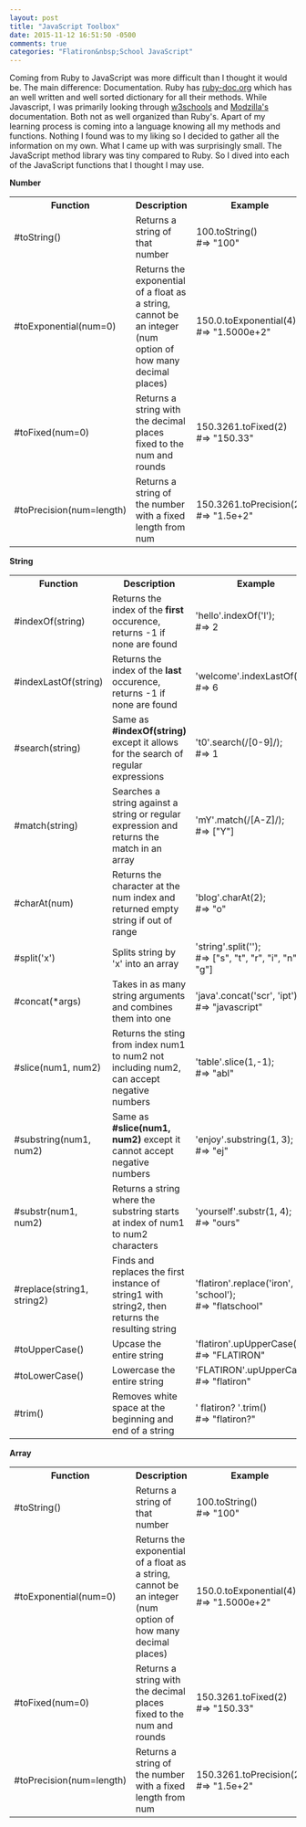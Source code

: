 ```yaml
---
layout: post
title: "JavaScript Toolbox"
date: 2015-11-12 16:51:50 -0500
comments: true
categories: "Flatiron&nbsp;School JavaScript"
---
```

Coming from Ruby to JavaScript was more difficult than I thought it would be. The main difference: Documentation. Ruby has <a href='https://ruby-doc.org/'>ruby-doc.org</a> which has an well written and well sorted dictionary for all their methods. While Javascript, I was primarily looking through <a href='http://www.w3schools.com/js/default.asp'>w3schools</a> and <a href='https://developer.mozilla.org/en-US/docs/Web/JavaScript/Reference'>Modzilla's</a> documentation. Both not as well organized than Ruby's. Apart of my learning process is coming into a language knowing all my methods and functions. Nothing I found was to my liking so I decided to gather all the information on my own. What I came up with was surprisingly small. The JavaScript method library was tiny compared to Ruby. So I dived into each of the JavaScript functions that I thought I may use.

<table style="width:100%">
  <strong>Number</strong>
  <tr>
    <th align='center'>Function</th>
    <th align='center'>Description</th>
    <th align='center'>Example</th>
  </tr>
  <tr>
    <td>#toString()</td>
    <td>Returns a string of that number</td>
    <td>100.toString()<br>#=> "100"</td>
  </tr>
  <tr>
    <td>#toExponential(num=0)</td>
    <td>Returns the exponential of a float as a string, cannot be an integer (num option of how many decimal places)</td>
    <td>150.0.toExponential(4)<br>#=> "1.5000e+2"</td>
  </tr> 
  <tr>
    <td>#toFixed(num=0)</td>
    <td>Returns a string with the decimal places fixed to the num and rounds</td>
    <td>150.3261.toFixed(2)<br>#=> "150.33"</td>
  </tr> 
  <tr>
    <td>#toPrecision(num=length)</td>
    <td>Returns a string of the number with a fixed length from num</td><td>150.3261.toPrecision(2)<br>#=> "1.5e+2"</td>
  </tr> 
</table>

<table style="width:100%">
  <strong>String</strong>
  <tr>
    <th align='center'>Function</th>
    <th align='center'>Description</th>
    <th align='center'>Example</th>
  </tr>
  <tr>
    <td>#indexOf(string)</td>
    <td>Returns the index of the <strong>first</strong> occurence, returns -1 if none are found</td>
    <td>'hello'.indexOf('l');<br>#=> 2</td>
  </tr>
  <tr>
    <td>#indexLastOf(string)</td>
    <td>Returns the index of the <strong>last</strong> occurence, returns -1 if none are found</td>
    <td>'welcome'.indexLastOf('e');<br>#=> 6</td>
  </tr> 
  <tr>
    <td>#search(string)</td>
    <td>Same as <strong>#indexOf(string)</strong> except it allows for the search of regular expressions</td>
    <td>'t0'.search(/[0-9]/);<br>#=> 1</td>
  </tr> 
  <tr>
    <td>#match(string)</td>
    <td>Searches a string against a string or regular expression and returns the match in an array</td>
    <td>'mY'.match(/[A-Z]/);<br>#=> ["Y"]</td>
  </tr> 
  <tr>
    <td>#charAt(num)</td>
    <td>Returns the character at the num index and returned empty string if out of range</td>
    <td>'blog'.charAt(2);<br>#=> "o"</td>
  </tr>
  <tr>
    <td>#split('x')</td>
    <td>Splits string by 'x' into an array</td>
    <td>'string'.split('');<br>#=> ["s", "t", "r", "i", "n", "g"]</td>
  </tr>
  <tr>
    <td>#concat(*args)</td>
    <td>Takes in as many string arguments and combines them into one</td>
    <td>'java'.concat('scr', 'ipt');<br>#=> "javascript"</td>
  </tr>
  <tr>
    <td>#slice(num1, num2)</td>
    <td>Returns the sting from index num1 to num2 not including num2, can accept negative numbers</td>
    <td>'table'.slice(1,-1);<br>#=> "abl"</td>
  </tr>
  <tr>
    <td>#substring(num1, num2)</td>
    <td>Same as <strong>#slice(num1, num2)</strong> except it cannot accept negative numbers</td>
    <td>'enjoy'.substring(1, 3);<br>#=> "ej"</td>
  </tr>
  <tr>
    <td>#substr(num1, num2)</td>
    <td>Returns a string where the substring starts at index of num1 to num2 characters</td>
    <td>'yourself'.substr(1, 4);<br>#=> "ours"</td>
  </tr>
  <tr>
    <td>#replace(string1, string2)</td>
    <td>Finds and replaces the first instance of string1 with string2, then returns the resulting string</td>
    <td>'flatiron'.replace('iron', 'school');<br>#=> "flatschool"</td>
  </tr>
  <tr>
    <td>#toUpperCase()</td>
    <td>Upcase the entire string</td>
    <td>'flatiron'.upUpperCase();<br>#=> "FLATIRON"</td>
  </tr>
  <tr>
    <td>#toLowerCase()</td>
    <td>Lowercase the entire string</td>
    <td>'FLATIRON'.upUpperCase();<br>#=> "flatiron"</td>
  </tr>
  <tr>
    <td>#trim()</td>
    <td>Removes white space at the beginning and end of a string</td>
    <td>'  flatiron?  '.trim()<br>#=> "flatiron?"</td>
  </tr>
</table>

<table style="width:100%">
  <strong>Array</strong>
  <tr>
    <th align='center'>Function</th>
    <th align='center'>Description</th>
    <th align='center'>Example</th>
  </tr>
  <tr>
    <td>#toString()</td>
    <td>Returns a string of that number</td>
    <td>100.toString()<br>#=> "100"</td>
  </tr>
  <tr>
    <td>#toExponential(num=0)</td>
    <td>Returns the exponential of a float as a string, cannot be an integer (num option of how many decimal places)</td>
    <td>150.0.toExponential(4)<br>#=> "1.5000e+2"</td>
  </tr> 
  <tr>
    <td>#toFixed(num=0)</td>
    <td>Returns a string with the decimal places fixed to the num and rounds</td>
    <td>150.3261.toFixed(2)<br>#=> "150.33"</td>
  </tr> 
  <tr>
    <td>#toPrecision(num=length)</td>
    <td>Returns a string of the number with a fixed length from num</td><td>150.3261.toPrecision(2)<br>#=> "1.5e+2"</td>
  </tr> 
</table>
